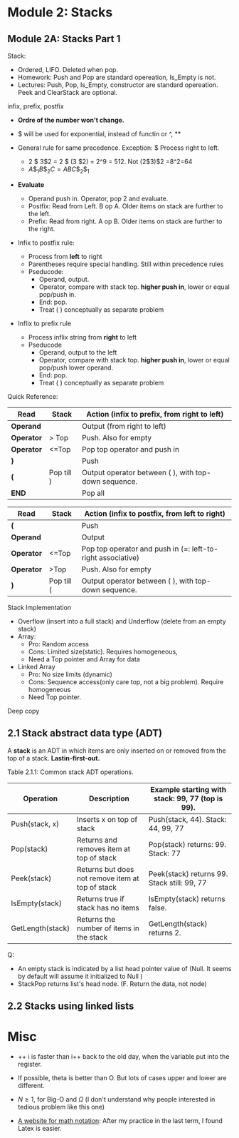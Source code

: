 # Module 2: Stacks

## Module 2A: Stacks Part 1

Stack: 

- Ordered, LIFO. Deleted when pop. 
- Homework: Push and Pop are standard opereation, Is_Empty is not. 
- Lectures: Push, Pop, Is_Empty, constructor are standard opereation. Peek and ClearStack are optional. 

infix, prefix, postfix

- **Ordre of the number won't change.** 
- $ will be used for exponential, instead of functin or ^, **
- General rule for same precedence. Exception: $ Process right to left. 
  - 2 \$ 3\$2 = 2 \$ (3 \$2) = 2^9 = 512. Not (2\$3)\$2 =8^2=64
  - $A \$_1B\$_2C = ABC\$_2\$_1$
- **Evaluate** 
  - Operand push in. Operator, pop 2 and evaluate. 
  - Postfix: Read from Left. B op A. Older items on stack are further to the left. 
  - Prefix: Read from right. A op B. Older items on stack are further to the right. 
- Infix to postfix rule: 
  - Process from **left** to right
  - Parentheses require special handling. Still within precedence rules
  - Pseducode:
    - Operand, output. 
    - Operator, compare with stack top. **higher push in**, lower or equal pop/push in. 
    - End: pop. 
    - Treat ( ) conceptually as separate problem

- Inflix to prefix rule
  - Process inflix string from **right** to left
  - Pseducode
    - Operand, output to the left
    - Operator, compare with stack top. **higher push in**, lower or equal pop/push lower operand. 
    - End: pop. 
    - Treat ( ) conceptually as separate problem

Quick Reference: 

| **Read**     | **Stack**  | **Action** (infix to prefix, from right to left)     |
| ------------ | ---------- | ---------------------------------------------------- |
| **Operand**  |            | Output (from right to left)                          |
| **Operator** | > Top      | Push. Also for empty                                 |
| **Operator** | <=Top      | Pop top operator and push in                         |
| **)**        |            | Push                                                 |
| **(**        | Pop till ) | Output operator between ( ), with top-down sequence. |
| **END**      |            | Pop all                                              |



| Read         | Stack      | Action (infix to postfix, from left to right)               |
| ------------ | ---------- | ----------------------------------------------------------- |
| **(**        |            | Push                                                        |
| **Operand**  |            | Output                                                      |
| **Operator** | <=Top      | Pop top operator and push in (=: left-to-right associative) |
| **Operator** | >Top       | Push. Also for empty                                        |
| **)**        | Pop till ( | Output operator between ( ), with top-down sequence.        |

Stack Implementation

- Overflow (insert into a full stack) and Underflow (delete from an empty stack)
- Array: 
  - Pro: Random access
  - Cons: Limited size(static). Requires homogeneous, 
  - Need a Top pointer and Array for data
- Linked Array
  - Pro: No size limits (dynamic)
  - Cons: Sequence access(only care top, not a big problem). Require homogeneous
  - Need Top pointer. 

Deep copy

##  2.1 Stack abstract data type (ADT)

A **stack** is an ADT in which items are only inserted on or removed from the top of a stack. **Lastin-first-out.** 

Table 2.1.1: Common stack ADT operations.

| Operation        | Description                                      | Example starting with stack: 99, 77 (top is 99). |
| ---------------- | ------------------------------------------------ | ------------------------------------------------ |
| Push(stack, x)   | Inserts x on top of stack                        | Push(stack, 44). Stack: 44, 99, 77               |
| Pop(stack)       | Returns and removes item at top of stack         | Pop(stack) returns: 99. Stack: 77                |
| Peek(stack)      | Returns but does not remove item at top of stack | Peek(stack) returns 99. Stack still: 99, 77      |
| IsEmpty(stack)   | Returns true if stack has no items               | IsEmpty(stack) returns false.                    |
| GetLength(stack) | Returns the number of items in the stack         | GetLength(stack) returns 2.                      |

Q:

- An empty stack is indicated by a list head pointer value of (Null. It seems by default will assume it initialized to Null )
- StackPop returns list's head node. (F. Return the data, not node)

## 2.2 Stacks using linked lists

# Misc

- ++ i is faster than i++ back to the old day, when the variable put into the register. 

- If possible, theta is better than O. But lots of cases upper and lower are different. 
- $N \ge 1$, for Big-O and $\Omega$ (I don't  understand why people interested in tedious problem like this one)
- [A website for math notation](https://plantuml.com/ascii-math): After my practice in the last term, I found Latex is easier. 

